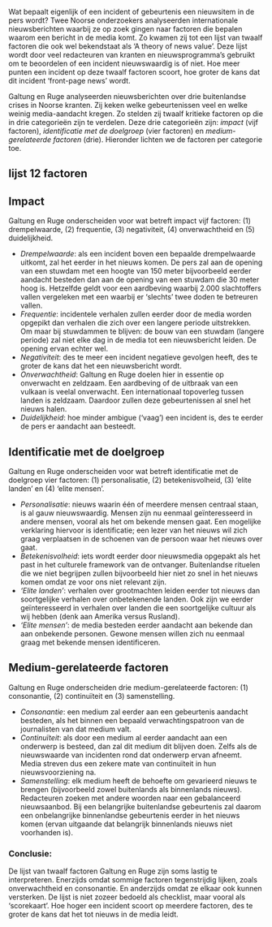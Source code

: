 Wat bepaalt eigenlijk of een incident of gebeurtenis een nieuwsitem in de pers wordt? Twee Noorse onderzoekers analyseerden internationale nieuwsberichten waarbij ze op zoek gingen naar factoren die bepalen waarom een bericht in de media komt. Zo kwamen zij tot een lijst van twaalf factoren die ook wel bekendstaat als ‘A theory of news value’. Deze lijst wordt door veel redacteuren van kranten en nieuwsprogramma’s gebruikt om te beoordelen of een incident nieuwswaardig is of niet. Hoe meer punten een incident op deze twaalf factoren scoort, hoe groter de kans dat dit incident ‘front-page news’ wordt.

Galtung en Ruge analyseerden nieuwsberichten over drie buitenlandse crises in Noorse kranten. Zij keken welke gebeurtenissen veel en welke weinig media-aandacht kregen. Zo stelden zij twaalf kritieke factoren op die in drie categorieën zijn te verdelen. Deze drie categorieën zijn: _impact_ (vijf factoren), _identificatie met de doelgroep_ (vier factoren) en _medium-gerelateerde factoren_ (drie). Hieronder lichten we de factoren per categorie toe.

## lijst 12 factoren
## Impact

Galtung en Ruge onderscheiden voor wat betreft impact vijf factoren: (1) drempelwaarde, (2) frequentie, (3) negativiteit, (4) onverwachtheid en (5) duidelijkheid.

- _Drempelwaarde_: als een incident boven een bepaalde drempelwaarde uitkomt, zal het eerder in het nieuws komen. De pers zal aan de opening van een stuwdam met een hoogte van 150 meter bijvoorbeeld eerder aandacht besteden dan aan de opening van een stuwdam die 30 meter hoog is. Hetzelfde geldt voor een aardbeving waarbij 2.000 slachtoffers vallen vergeleken met een waarbij er ‘slechts’ twee doden te betreuren vallen.
- _Frequentie_: incidentele verhalen zullen eerder door de media worden opgepikt dan verhalen die zich over een langere periode uitstrekken. Om maar bij stuwdammen te blijven: de bouw van een stuwdam (langere periode) zal niet elke dag in de media tot een nieuwsbericht leiden. De opening ervan echter wel.
- _Negativiteit_: des te meer een incident negatieve gevolgen heeft, des te groter de kans dat het een nieuwsbericht wordt.
- _Onverwachtheid_: Galtung en Ruge doelen hier in essentie op onverwacht en zeldzaam. Een aardbeving of de uitbraak van een vulkaan is veelal onverwacht. Een internationaal topoverleg tussen landen is zeldzaam. Daardoor zullen deze gebeurtenissen al snel het nieuws halen.
- _Duidelijkheid_: hoe minder ambigue (‘vaag’) een incident is, des te eerder de pers er aandacht aan besteedt.

## Identificatie met de doelgroep

Galtung en Ruge onderscheiden voor wat betreft identificatie met de doelgroep vier factoren: (1) personalisatie, (2) betekenisvolheid, (3) ‘elite landen’ en (4) ‘elite mensen’.

- _Personalisatie_: nieuws waarin één of meerdere mensen centraal staan, is al gauw nieuwswaardig. Mensen zijn nu eenmaal geïnteresseerd in andere mensen, vooral als het om bekende mensen gaat. Een mogelijke verklaring hiervoor is identificatie; een lezer van het nieuws wil zich graag verplaatsen in de schoenen van de persoon waar het nieuws over gaat.
- _Betekenisvolheid_: iets wordt eerder door nieuwsmedia opgepakt als het past in het culturele framework van de ontvanger. Buitenlandse rituelen die we niet begrijpen zullen bijvoorbeeld hier niet zo snel in het nieuws komen omdat ze voor ons niet relevant zijn.
- _‘Elite landen’_: verhalen over grootmachten leiden eerder tot nieuws dan soortgelijke verhalen over onbetekenende landen. Ook zijn we eerder geïnteresseerd in verhalen over landen die een soortgelijke cultuur als wij hebben (denk aan Amerika versus Rusland).
- _‘Elite mensen’_: de media besteden eerder aandacht aan bekende dan aan onbekende personen. Gewone mensen willen zich nu eenmaal graag met bekende mensen identificeren.

## Medium-gerelateerde factoren

Galtung en Ruge onderscheiden drie medium-gerelateerde factoren: (1) consonantie, (2) continuïteit en (3) samenstelling.

- _Consonantie_: een medium zal eerder aan een gebeurtenis aandacht besteden, als het binnen een bepaald verwachtingspatroon van de journalisten van dat medium valt.
- _Continuïteit_: als door een medium al eerder aandacht aan een onderwerp is besteed, dan zal dit medium dit blijven doen. Zelfs als de nieuwswaarde van incidenten rond dat onderwerp ervan afneemt. Media streven dus een zekere mate van continuïteit in hun nieuwsvoorziening na.
- _Samenstelling_: elk medium heeft de behoefte om gevarieerd nieuws te brengen (bijvoorbeeld zowel buitenlands als binnenlands nieuws). Redacteuren zoeken met andere woorden naar een gebalanceerd nieuwsaanbod. Bij een belangrijke buitenlandse gebeurtenis zal daarom een onbelangrijke binnenlandse gebeurtenis eerder in het nieuws komen (ervan uitgaande dat belangrijk binnenlands nieuws niet voorhanden is).


### Conclusie:

De lijst van twaalf factoren Galtung en Ruge zijn soms lastig te interpreteren. Enerzijds omdat sommige factoren tegenstrijdig lijken, zoals onverwachtheid en consonantie. En anderzijds omdat ze elkaar ook kunnen versterken. De lijst is niet zozeer bedoeld als checklist, maar vooral als ‘scorekaart’. Hoe hoger een incident scoort op meerdere factoren, des te groter de kans dat het tot nieuws in de media leidt.
